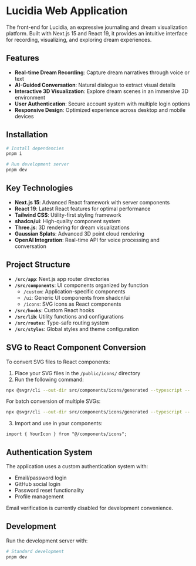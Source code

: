 # Lucidia Web Application

The front-end for Lucidia, an expressive journaling and dream visualization platform. Built with Next.js 15 and React 19, it provides an intuitive interface for recording, visualizing, and exploring dream experiences.

## Features

- **Real-time Dream Recording**: Capture dream narratives through voice or text
- **AI-Guided Conversation**: Natural dialogue to extract visual details
- **Interactive 3D Visualization**: Explore dream scenes in an immersive 3D environment
- **User Authentication**: Secure account system with multiple login options
- **Responsive Design**: Optimized experience across desktop and mobile devices

## Installation

```bash
# Install dependencies
pnpm i

# Run development server
pnpm dev
```

## Key Technologies

- **Next.js 15**: Advanced React framework with server components
- **React 19**: Latest React features for optimal performance
- **Tailwind CSS**: Utility-first styling framework
- **shadcn/ui**: High-quality component system
- **Three.js**: 3D rendering for dream visualizations
- **Gaussian Splats**: Advanced 3D point cloud rendering
- **OpenAI Integration**: Real-time API for voice processing and conversation

## Project Structure

- **`/src/app`**: Next.js app router directories
- **`/src/components`**: UI components organized by function
  - `/custom`: Application-specific components
  - `/ui`: Generic UI components from shadcn/ui
  - `/icons`: SVG icons as React components
- **`/src/hooks`**: Custom React hooks
- **`/src/lib`**: Utility functions and configurations
- **`/src/routes`**: Type-safe routing system
- **`/src/styles`**: Global styles and theme configuration

## SVG to React Component Conversion

To convert SVG files to React components:

1. Place your SVG files in the `/public/icons/` directory
2. Run the following command:

```bash
npx @svgr/cli --out-dir src/components/icons/generated --typescript -- ./public/icons/YourIcon.svg
```

For batch conversion of multiple SVGs:

```bash
npx @svgr/cli --out-dir src/components/icons/generated --typescript -- ./public/icons/*.svg
```

3. Import and use in your components:

```tsx
import { YourIcon } from "@/components/icons";
```

## Authentication System

The application uses a custom authentication system with:

- Email/password login
- GitHub social login
- Password reset functionality
- Profile management

Email verification is currently disabled for development convenience.

## Development

Run the development server with:

```bash
# Standard development
pnpm dev
```
